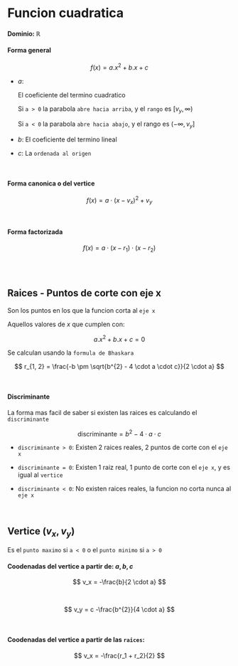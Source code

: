 # Funcion cuadratica 
#### Dominio: $\mathbb{R}$

#### Forma general

$$
    f(x) = a.x^{2} + b.x + c
$$

- $a$:

    El coeficiente del termino cuadratico

    Si `a > 0` la parabola `abre hacia arriba`, y el `rango` es $[v_y, \infty)$

    Si `a < 0` la parabola `abre hacia abajo`, y el rango es $(-\infty, v_y]$

- $b$: El coeficiente del termino lineal

- $c$: La `ordenada al origen`

<br>    

#### Forma canonica o del vertice

$$
    f(x) = a \cdot (x - v_x)^{2} + v_y
$$

<br>

#### Forma factorizada

$$
    f(x) = a \cdot (x - r_1) \cdot (x - r_2)
$$

<br>


<br>

## Raices - Puntos de corte con eje x

Son los puntos en los que la funcion corta al `eje x`

Aquellos valores de $x$ que cumplen con:

$$
    a.x^{2} + b.x + c = 0
$$

Se calculan usando la `formula de Bhaskara`

$$
    r_{1, 2} = \frac{-b \pm \sqrt{b^{2} - 4 \cdot a \cdot c}}{2 \cdot a}
$$

<br>

#### Discriminante

La forma mas facil de saber si existen las raices es calculando el `discriminante`

$$
    \text{discriminante} = b^{2} - 4 \cdot a \cdot c
$$




- `discriminante > 0`: Existen 2 raices reales, 2 puntos de corte con el `eje x`

- `discriminante = 0`: Existen 1 raiz real, 1 punto de corte con el `eje x`, y es igual al `vertice`

- `discriminante < 0`: No existen raices reales, la funcion no corta nunca al `eje x`

<br>


## Vertice $(v_x, v_y)$

Es el `punto maximo` si `a < 0` o el `punto minimo` si `a > 0`

#### Coodenadas del vertice a partir de: $a, b, c$

$$
    v_x = -\frac{b}{2 \cdot a}
$$

<br>

$$
    v_y = c -\frac{b^{2}}{4 \cdot a}
$$

<br>

#### Coodenadas del vertice a partir de las `raices`:

$$
    v_x = -\frac{r_1 + r_2}{2}
$$

<br>

